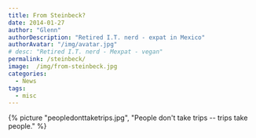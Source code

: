 ```yaml
---
title: From Steinbeck?
date: 2014-01-27
author: "Glenn"
authorDescription: "Retired I.T. nerd - expat in Mexico"
authorAvatar: "/img/avatar.jpg"
# desc: "Retired I.T. nerd - Mexpat - vegan"
permalink: /steinbeck/
image:  /img/from-steinbeck.jpg
categories:
  - News
tags:
  - misc
---
```

{% picture "peopledonttaketrips.jpg", "People don't take trips -- trips take people." %}
